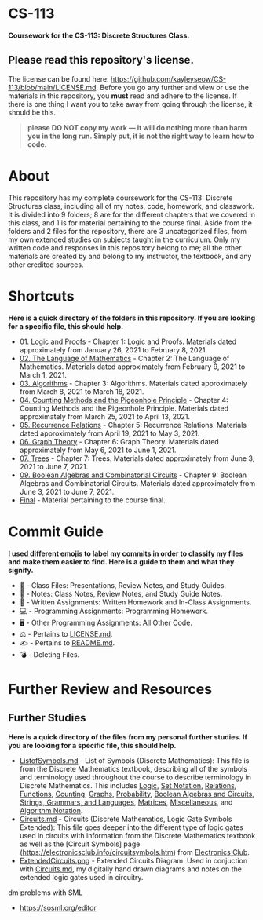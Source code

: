 # CS-113  
**Coursework for the CS-113: Discrete Structures Class.**
## Please read this repository's license. 
The license can be found here: https://github.com/kayleyseow/CS-113/blob/main/LICENSE.md. Before you go any further and view or use the materials in this repository, you **must** read and adhere to the license. If there is one thing I want you to take away from going through the license, it should be this.  
> **please DO NOT copy my work — it will do nothing more than harm you in the long run. Simply put, it is not the right way to learn how to code.**  

# About
This repository has my complete coursework for the CS-113: Discrete Structures class, including all of my notes, code, homework, and classwork. It is divided into 9 folders; 8 are for the different chapters that we covered in this class, and 1 is for material pertaining to the course final. Aside from the folders and 2 files for the repository, there are 3 uncategorized files, from my own extended studies on subjects taught in the curriculum. Only my written code and responses in this repository belong to me; all the other materials are created by and belong to my instructor, the textbook, and any other credited sources.  

# Shortcuts
**Here is a quick directory of the folders in this repository. If you are looking for a specific file, this should help.**  
- [01. Logic and Proofs](https://github.com/kayleyseow/CS-113/tree/main/01.%20Logic%20and%20Proofs) - Chapter 1: Logic and Proofs. Materials dated approximately from January 26, 2021 to February 8, 2021.  
- [02. The Language of Mathematics](https://github.com/kayleyseow/CS-113/tree/main/02.%20The%20Language%20of%20Mathematics) - Chapter 2: The Language of Mathematics. Materials dated approximately from February 9, 2021 to March 1, 2021.  
- [03. Algorithms](https://github.com/kayleyseow/CS-113/tree/main/03.%20Algorithms) - Chapter 3: Algorithms. Materials dated approximately from March 8, 2021 to March 18, 2021.  
- [04. Counting Methods and the Pigeonhole Principle](https://github.com/kayleyseow/CS-113/tree/main/04.%20Counting%20Methods%20and%20the%20Pigeonhole%20Principle) - Chapter 4: Counting Methods and the Pigeonhole Principle. Materials dated approximately from March 25, 2021 to April 13, 2021.  
- [05. Recurrence Relations](https://github.com/kayleyseow/CS-113/tree/main/05.%20Recurrence%20Relations) - Chapter 5: Recurrence Relations. Materials dated approximately from April 19, 2021 to May 3, 2021.  
- [06. Graph Theory](https://github.com/kayleyseow/CS-113/tree/main/06.%20Graph%20Theory) - Chapter 6: Graph Theory. Materials dated approximately from May 6, 2021 to June 1, 2021.  
- [07. Trees](https://github.com/kayleyseow/CS-113/tree/main/07.%20Trees) - Chapter 7: Trees. Materials dated approximately from June 3, 2021 to June 7, 2021.  
- [09. Boolean Algebras and Combinatorial Circuits](https://github.com/kayleyseow/CS-113/tree/main/09.%20Boolean%20Algebras%20and%20Combinatorial%20Circuits) - Chapter 9: Boolean Algebras and Combinatorial Circuits. Materials dated approximately from June 3, 2021 to June 7, 2021.  
- [Final](https://github.com/kayleyseow/CS-113/tree/main/Final) - Material pertaining to the course final.

# Commit Guide 
**I used different emojis to label my commits in order to classify my files and make them easier to find. Here is a guide to them and what they signify.**  
- 📄 - Class Files: Presentations, Review Notes, and Study Guides.  
- 📓 - Notes: Class Notes, Review Notes, and Study Guide Notes.  
- 📝 - Written Assignments: Written Homework and In-Class Assignments.  
- 💻 - Programming Assignments: Programming Homework.  
- 🖥 - Other Programming Assignments: All Other Code.  
- ⚖ - Pertains to [LICENSE.md](https://github.com/kayleyseow/CS-113/blob/main/LICENSE.md).  
- ✍ - Pertains to [README.md](https://github.com/kayleyseow/CS-113/blob/main/README.md).  
- 💣 - Deleting Files.  

# Further Review and Resources

## Further Studies
**Here is a quick directory of the files from my personal further studies. If you are looking for a specific file, this should help.**
- [ListofSymbols.md](https://github.com/kayleyseow/CS-113/blob/main/ListofSymbols.md) - List of Symbols (Discrete Mathematics): This file is from the Discrete Mathematics textbook, describing all of the symbols and terminology used throughout the course to describe terminology in Discrete Mathematics. This includes [Logic](https://github.com/kayleyseow/CS-113/blob/main/ListofSymbols.md#logic), [Set Notation](https://github.com/kayleyseow/CS-113/blob/main/ListofSymbols.md#set-notation), [Relations](https://github.com/kayleyseow/CS-113/blob/main/ListofSymbols.md#relations), [Functions](https://github.com/kayleyseow/CS-113/blob/main/ListofSymbols.md#functions), [Counting](https://github.com/kayleyseow/CS-113/blob/main/ListofSymbols.md#counting), [Graphs](https://github.com/kayleyseow/CS-113/blob/main/ListofSymbols.md#graphs), [Probability](https://github.com/kayleyseow/CS-113/blob/main/ListofSymbols.md#probability), [Boolean Algebras and Circuits](https://github.com/kayleyseow/CS-113/blob/main/ListofSymbols.md#boolean-algebras-and-circuits), [Strings, Grammars, and Languages](https://github.com/kayleyseow/CS-113/blob/main/ListofSymbols.md#strings-grammars-and-languages), [Matrices](https://github.com/kayleyseow/CS-113/blob/main/ListofSymbols.md#matrices), [Miscellaneous](https://github.com/kayleyseow/CS-113/blob/main/ListofSymbols.md#miscellaneous), and [Algorithm Notation](https://github.com/kayleyseow/CS-113/blob/main/ListofSymbols.md#algorithm-notation). 
- [Circuits.md](https://github.com/kayleyseow/CS-113/blob/main/Circuits.md) - Circuits (Discrete Mathematics, Logic Gate Symbols Extended): This file goes deeper into the different type of logic gates used in circuits with information from the Discrete Mathematics textbook as well as the [Circuit Symbols] page (https://electronicsclub.info/circuitsymbols.htm) from [Electronics Club](https://electronicsclub.info/).
- [ExtendedCircuits.png](https://github.com/kayleyseow/CS-113/blob/main/ExtendedCircuits.png) - Extended Circuits Diagram: Used in conjuction with [Circuits.md](https://github.com/kayleyseow/CS-113/blob/main/Circuits.md), my digitally hand drawn diagrams and notes on the extended logic gates used in circuitry.  

dm problems with SML
- https://sosml.org/editor
